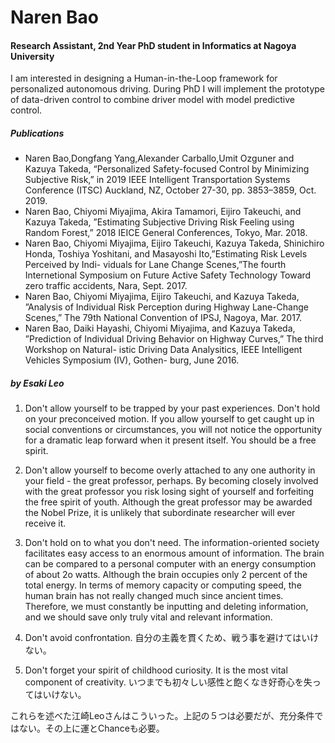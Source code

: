 # Naren Bao

#### Research Assistant, 2nd Year PhD student in Informatics at Nagoya University

I am interested in designing a Human-in-the-Loop framework for personalized autonomous driving. During PhD I will implement the prototype of data-driven control to combine driver model with model predictive control.


##### Publications

- Naren Bao,Dongfang Yang,Alexander Carballo,Umit Ozguner and Kazuya Takeda, “Personalized Safety-focused Control by Minimizing Subjective Risk,” in 2019 IEEE Intelligent Transportation Systems Conference (ITSC) Auckland, NZ, October 27-30, pp. 3853–3859, Oct. 2019.
- Naren Bao, Chiyomi Miyajima, Akira Tamamori, Eijiro Takeuchi, and Kazuya Takeda, ”Estimating Subjective Driving Risk Feeling using Random Forest,” 2018 IEICE General Conferences, Tokyo, Mar. 2018. 
- Naren Bao, Chiyomi Miyajima, Eijiro Takeuchi, Kazuya Takeda, Shinichiro Honda, Toshiya Yoshitani, and Masayoshi Ito,”Estimating Risk Levels Perceived by Indi- viduals for Lane Change Scenes,”The fourth Internetional Symposium on Future Active Safety Technology Toward zero traffic accidents, Nara, Sept. 2017. 
- Naren Bao, Chiyomi Miyajima, Eijiro Takeuchi, and Kazuya Takeda, ”Analysis of Individual Risk Perception during Highway Lane-Change Scenes,” The 79th National Convention of IPSJ, Nagoya, Mar. 2017. 
- Naren Bao, Daiki Hayashi, Chiyomi Miyajima, and Kazuya Takeda, ”Prediction of Individual Driving Behavior on Highway Curves,” The third Workshop on Natural- istic Driving Data Analysitics, IEEE Intelligent Vehicles Symposium (IV), Gothen- burg, June 2016. 

##### by Esaki Leo

1. Don't allow yourself to be trapped by your past experiences. Don't hold on your preconceived motion. If you allow yourself to get caught up in social conventions or circumstances, you will not notice the opportunity for a dramatic leap forward when it present itself. You should be a free spirit.

2. Don't allow yourself to become overly attached to any one authority in your field - the great professor, perhaps. By becoming closely involved with the great professor you risk losing sight of yourself and forfeiting the free spirit of youth. Although the great professor may be awarded the Nobel Prize, it is unlikely that subordinate researcher will ever receive it.

3. Don't hold on to what you don't need. The information-oriented society facilitates easy access to an enormous amount of information. The brain can be compared to a personal computer with an energy consumption of about 2o watts. Although the brain occupies only 2 percent of the total energy. In terms of memory capacity or computing speed, the human brain has not really changed much since ancient times. Therefore, we must constantly be inputting and deleting information, and we should save only truly vital and relevant information. 

4. Don't avoid confrontation. 自分の主義を貫くため、戦う事を避けてはいけない。

5. Don't forget your spirit of childhood curiosity. It is the most vital component of creativity. いつまでも初々しい感性と飽くなき好奇心を失ってはいけない。

これらを述べた江崎Leoさんはこういった。上記の５つは必要だが、充分条件ではない。その上に運とChanceも必要。
